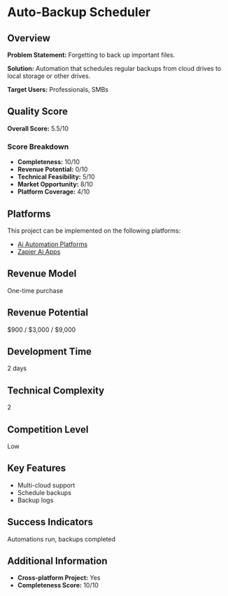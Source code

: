# Auto-Backup Scheduler

## Overview
**Problem Statement:** Forgetting to back up important files.

**Solution:** Automation that schedules regular backups from cloud drives to local storage or other drives.

**Target Users:** Professionals, SMBs

## Quality Score
**Overall Score:** 5.5/10

### Score Breakdown
- **Completeness:** 10/10
- **Revenue Potential:** 0/10
- **Technical Feasibility:** 5/10
- **Market Opportunity:** 8/10
- **Platform Coverage:** 4/10

## Platforms
This project can be implemented on the following platforms:
- [Ai Automation Platforms](./platforms/ai-automation-platforms/)
- [Zapier Ai Apps](./platforms/zapier-ai-apps/)

## Revenue Model
One-time purchase

## Revenue Potential
$900 / $3,000 / $9,000

## Development Time
2 days

## Technical Complexity
2

## Competition Level
Low

## Key Features
- Multi-cloud support
- Schedule backups
- Backup logs

## Success Indicators
Automations run, backups completed

## Additional Information
- **Cross-platform Project:** Yes
- **Completeness Score:** 10/10
